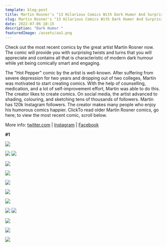 ```yaml
---
template: blog-post
title: Martin Rosner's "13 Hilarious Comics With Dark Humor And Surprising Twists"
slug: Martin Rosner's "13 Hilarious Comics With Dark Humor And Surprising Twists"
date: 2022-07-06 10:15
description: "Dark Humor "
featuredImage: /assets/aa1.png
---
```

Check out the most recent comics by the great artist Martin Rosner now. The comic will provide you with surprising twists and turns that you will appreciate and contains all that is characteristic of modern dark humour while yet being comically smart and engaging.

<script async="" src="https://pagead2.googlesyndication.com/pagead/js/adsbygoogle.js?client=ca-pub-4648723387452672" crossorigin="anonymous"></script>

<ins class="adsbygoogle" style="display:block; text-align:center;" data-ad-layout="in-article" data-ad-format="fluid" data-ad-client="ca-pub-4648723387452672" data-ad-slot="9248327144"></ins>

<script>
     (adsbygoogle = window.adsbygoogle || []).push({});
</script>

The "Hot Pepper" comic by the artist is well-known. After suffering from severe depression for two years and dropping out of two colleges, Martin was motivated to start creating comics. With the help of counselling, medication, and a lot of self-improvement effort, Martin was able to do this. The creator likes to create comics. On social media, the artist advanced to shading, colouring, and sketching tens of thousands of followers. Martin has 120k Instagram followers. The creator makes many people who enjoy his humorous comics happier. ClickTo read older Martin Rosner comics, go here; to view the most recent comic, scroll below.

More info: [twitter.com](https://twitter.com/HotPaperComics/) | [Instagram](https://www.instagram.com/martin_rosner/) | [Facebook](https://www.facebook.com/HotPaperComics/)

**\#1**

 ![](/assets/s1.jpg)

   ![](/assets/s2.jpg)
   ![](/assets/s3.jpg)



 ![](/assets/s4.jpg)

 ![](/assets/s7.jpg)



 <script async="" src="https://pagead2.googlesyndication.com/pagead/js/adsbygoogle.js?client=ca-pub-4648723387452672" crossorigin="anonymous"></script>

<ins class="adsbygoogle" style="display:block; text-align:center;" data-ad-layout="in-article" data-ad-format="fluid" data-ad-client="ca-pub-4648723387452672" data-ad-slot="9248327144"></ins>

<script>
     (adsbygoogle = window.adsbygoogle || []).push({});
</script>

 ![](/assets/s12.jpg)

![](/assets/s13.jpg)

![](/assets/s18.jpg)

 ![](/assets/s15.jpg)
 ![](/assets/s16.jpg)

<script async="" src="https://pagead2.googlesyndication.com/pagead/js/adsbygoogle.js?client=ca-pub-4648723387452672" crossorigin="anonymous"></script>

<ins class="adsbygoogle" style="display:block; text-align:center;" data-ad-layout="in-article" data-ad-format="fluid" data-ad-client="ca-pub-4648723387452672" data-ad-slot="9248327144"></ins>

<script>
     (adsbygoogle = window.adsbygoogle || []).push({});
</script>

 ![](/assets/s18.jpg)

 ![](/assets/s21.jpg)

![](/assets/s17.jpg)